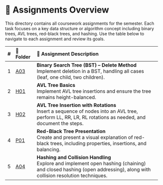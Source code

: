 # 📂 Assignments Overview

This directory contains all coursework assignments for the semester. Each task focuses on a key data structure or algorithm concept including binary trees, AVL trees, red-black trees, and hashing. Use the table below to navigate to each assignment and review its goals.

| #  | 📁 Folder | 📝 Assignment Description |
| :-: | :------------------------------- | :-------------------------------------------- |
| 1  | [A03](./Assignments/A03/)        | **Binary Search Tree (BST) – Delete Method**<br>Implement deletion in a BST, handling all cases (leaf, one child, two children). |
| 2  | [H01](./Assignments/H01/)        | **AVL Tree Basics**<br>Implement AVL tree insertions and ensure the tree remains height-balanced. |
| 3  | [H02](./Assignments/H02/)        | **AVL Tree Insertion with Rotations**<br>Insert a sequence of nodes into an AVL tree, perform LL, RR, LR, RL rotations as needed, and document the steps. |
| 4  | [P01](./Assignments/P01/)        | **Red-Black Tree Presentation**<br>Create and present a visual explanation of red-black trees, including properties, insertions, and balancing. |
| 5  | [A04](./Assignments/A04/)        | **Hashing and Collision Handling**<br>Explore and implement open hashing (chaining) and closed hashing (open addressing), along with collision resolution techniques. |

